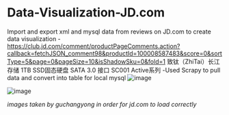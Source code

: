 # Data-Visualization-JD.com
Import and export xml and mysql data from reviews on JD.com to create data visualization 
-https://club.jd.com/comment/productPageComments.action?callback=fetchJSON_comment98&productId=100008587483&score=0&sortType=5&page=0&pageSize=10&isShadowSku=0&fold=1
致钛（ZhiTai）长江存储 1TB SSD固态硬盘 SATA 3.0 接口 SC001 Active系列
-Used Scrapy to pull data and convert into table for local mysql
![image](https://user-images.githubusercontent.com/130730924/232279950-1d95836d-7e1a-4943-9682-911197196821.png)

![image](https://user-images.githubusercontent.com/130730924/232279957-7235dc2b-8e3c-42af-9dcc-93a027abf367.png)

*images taken by guchangyong in order for jd.com to load correctly*
